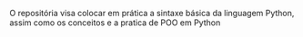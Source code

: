 O repositória visa colocar em prática a sintaxe básica da linguagem Python, assim como os conceitos e a pratica de POO em Python